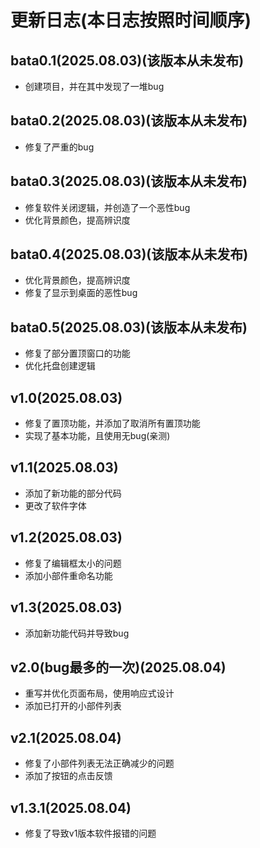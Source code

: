 # 更新日志(本日志按照时间顺序)
## bata0.1(2025.08.03)(该版本从未发布)
* 创建项目，并在其中发现了一堆bug
## bata0.2(2025.08.03)(该版本从未发布)
* 修复了严重的bug
## bata0.3(2025.08.03)(该版本从未发布)
* 修复软件关闭逻辑，并创造了一个恶性bug
* 优化背景颜色，提高辨识度
## bata0.4(2025.08.03)(该版本从未发布)
* 优化背景颜色，提高辨识度
* 修复了显示到桌面的恶性bug
## bata0.5(2025.08.03)(该版本从未发布)
* 修复了部分置顶窗口的功能
* 优化托盘创建逻辑
## v1.0(2025.08.03)
* 修复了置顶功能，并添加了取消所有置顶功能
* 实现了基本功能，且使用无bug(亲测)
## v1.1(2025.08.03)
* 添加了新功能的部分代码
* 更改了软件字体
## v1.2(2025.08.03)
* 修复了编辑框太小的问题
* 添加小部件重命名功能
## v1.3(2025.08.03)
* 添加新功能代码并导致bug
## v2.0(bug最多的一次)(2025.08.04)
* 重写并优化页面布局，使用响应式设计
* 添加已打开的小部件列表
## v2.1(2025.08.04)
* 修复了小部件列表无法正确减少的问题
* 添加了按钮的点击反馈
## v1.3.1(2025.08.04)
* 修复了导致v1版本软件报错的问题
